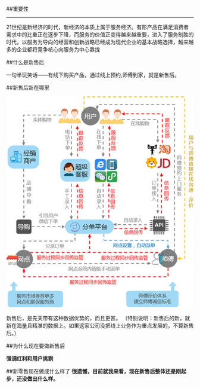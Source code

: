 ##重要性
___
21世纪是新经济的时代，新经济的本质上属于服务经济。有形产品在满足消费者需求中的比重正在逐步下降，而服务的价值正变得越来越重要，进入了服务制胜的时代，以服务为导向的经营和创新战略已经成为现代企业的基本战略选择，越来越多的企业都将竞争核心向服务为中心靠拢

##什么是新售后

一句半玩笑话——有线下购买产品，通过线上预约,师傅到家，就是新售后。

##新售后新在哪里

![新售后](/assets/f02.png)
   
新售后，是先天带有这种数据优势的，而且更甚。
（特别说明：新售后的新，就新在海量且精准的数据上。如果这家公司没把线上业务作为重点发展的，不算新售后。）

##为什么现在要做新售后

**强调红利和用户挑剔**

##新零售现在做成什么样了
**很遗憾，目前就我来看，现在新售后整体还是刚起步，还没做出什么样。**